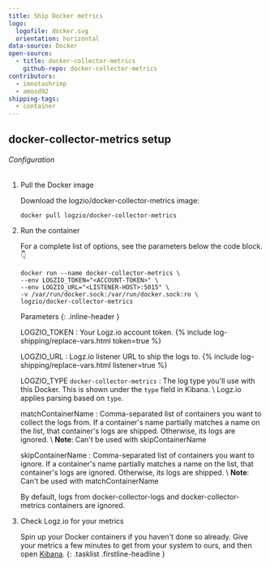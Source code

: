 ```yaml
---
title: Ship Docker metrics
logo:
  logofile: docker.svg
  orientation: horizontal
data-source: Docker
open-source:
  - title: docker-collector-metrics
    github-repo: docker-collector-metrics
contributors:
  - imnotashrimp
  - amosd92
shipping-tags:
  - container
---
```


## docker-collector-metrics setup

###### Configuration

1.  Pull the Docker image

    Download the logzio/docker-collector-metrics image:

    ```shell
    docker pull logzio/docker-collector-metrics
    ```

2.  Run the container

    For a complete list of options, see the parameters below the code block.👇

    ```shell
    docker run --name docker-collector-metrics \
    --env LOGZIO_TOKEN="<ACCOUNT-TOKEN>" \
    --env LOGZIO_URL="<LISTENER-HOST>:5015" \
    -v /var/run/docker.sock:/var/run/docker.sock:ro \
    logzio/docker-collector-metrics
    ```

    Parameters
    {: .inline-header }

    LOGZIO_TOKEN <span class="required-param"></span>
    : Your Logz.io account token.
      {% include log-shipping/replace-vars.html token=true %}
      <!-- logzio-inject:account-token -->

    LOGZIO_URL <span class="required-param"></span>
    : Logz.io listener URL to ship the logs to.
      {% include log-shipping/replace-vars.html listener=true %}

    LOGZIO_TYPE <span class="default-param">`docker-collector-metrics`</span>
    : The log type you'll use with this Docker.
      This is shown under the `type` field in Kibana. \\
      Logz.io applies parsing based on `type`.

    matchContainerName
    : Comma-separated list of containers you want to collect the logs from.
      If a container's name partially matches a name on the list, that container's logs are shipped.
      Otherwise, its logs are ignored. \\
      **Note**: Can't be used with skipContainerName

    skipContainerName
    : Comma-separated list of containers you want to ignore.
      If a container's name partially matches a name on the list, that container's logs are ignored.
      Otherwise, its logs are shipped. \\
      **Note**: Can't be used with matchContainerName

    <div class="info-box note">
      By default, logs from docker-collector-logs and docker-collector-metrics containers are ignored.
    </div>

3.  Check Logz.io for your metrics

    Spin up your Docker containers if you haven't done so already.
    Give your metrics a few minutes to get from your system to ours, and then open [Kibana](https://app.logz.io/#/dashboard/kibana).
{: .tasklist .firstline-headline }
